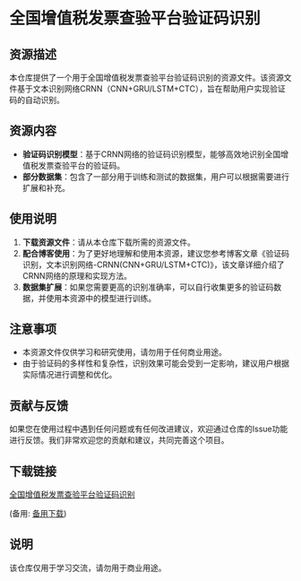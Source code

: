 # 全国增值税发票查验平台验证码识别

## 资源描述

本仓库提供了一个用于全国增值税发票查验平台验证码识别的资源文件。该资源文件基于文本识别网络CRNN（CNN+GRU/LSTM+CTC），旨在帮助用户实现验证码的自动识别。

## 资源内容

- **验证码识别模型**：基于CRNN网络的验证码识别模型，能够高效地识别全国增值税发票查验平台的验证码。
- **部分数据集**：包含了一部分用于训练和测试的数据集，用户可以根据需要进行扩展和补充。

## 使用说明

1. **下载资源文件**：请从本仓库下载所需的资源文件。
2. **配合博客使用**：为了更好地理解和使用本资源，建议您参考博客文章《验证码识别，文本识别网络-CRNN(CNN+GRU/LSTM+CTC)》，该文章详细介绍了CRNN网络的原理和实现方法。
3. **数据集扩展**：如果您需要更高的识别准确率，可以自行收集更多的验证码数据，并使用本资源中的模型进行训练。

## 注意事项

- 本资源文件仅供学习和研究使用，请勿用于任何商业用途。
- 由于验证码的多样性和复杂性，识别效果可能会受到一定影响，建议用户根据实际情况进行调整和优化。

## 贡献与反馈

如果您在使用过程中遇到任何问题或有任何改进建议，欢迎通过仓库的Issue功能进行反馈。我们非常欢迎您的贡献和建议，共同完善这个项目。

## 下载链接
[全国增值税发票查验平台验证码识别](https://pan.quark.cn/s/009ff14b6a8e) 

(备用: [备用下载](https://pan.baidu.com/s/1iOvS-K10N9-5Q2UXvrq1qg?pwd=1234))

## 说明

该仓库仅用于学习交流，请勿用于商业用途。
